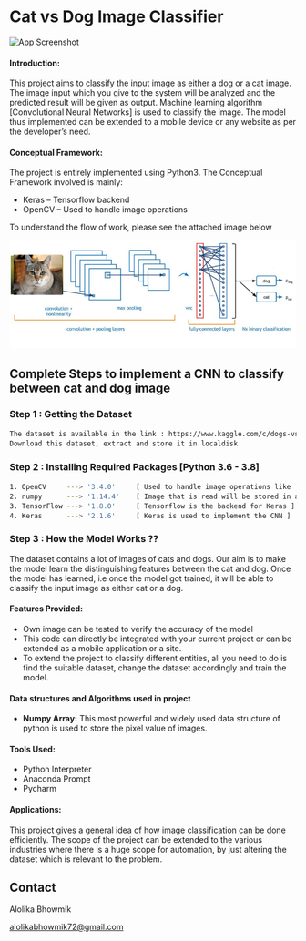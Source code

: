 
# Cat vs Dog Image Classifier
![App Screenshot](https://github.com/sonu275981/Cat-vs-Dog-Image-Classifier/blob/3f4692cff0d4311b250d206b15c5bd8023901c7b/demo/dog.gif?raw=true)
#### Introduction:

This project aims to classify the input image as either a dog or a cat image. The image input which you give to the system will be analyzed and the predicted result will be given as output. Machine learning algorithm [Convolutional Neural Networks] is used to classify the image. 
The model thus implemented can be extended to a mobile device or any website as per the developer’s need.

#### Conceptual Framework: 

The project is entirely implemented using Python3. The Conceptual Framework involved is mainly: 

- Keras – Tensorflow backend
- OpenCV – Used to handle image operations

To understand the flow of work, please see the attached image below

![App Screenshot](https://github.com/sonu275981/Cat-vs-Dog-Image-Classifier-app/blob/fa4f4530eddb1dfde27aacf68d66191f887baed0/demo/cat-vs-dog.jpg?raw=true)

## Complete Steps to implement a CNN to classify between cat and dog image

### Step 1 : Getting the Dataset

```bash
The dataset is available in the link : https://www.kaggle.com/c/dogs-vs-cats/data
Download this dataset, extract and store it in localdisk
```
### Step 2 : Installing Required Packages [Python 3.6 - 3.8]

```bash
1. OpenCV     ---> '3.4.0'     [ Used to handle image operations like : reading the image , resizing , reshaping]
2. numpy      ---> '1.14.4'    [ Image that is read will be stored in an numpy array ]
3. TensorFlow ---> '1.8.0'     [ Tensorflow is the backend for Keras ]
4. Keras      ---> '2.1.6'     [ Keras is used to implement the CNN ]
```

### Step 3 : How the Model Works ??

The dataset contains a lot of images of cats and dogs. Our aim is to make the model learn the distinguishing features between the cat and dog. Once the model has learned, i.e once the model got trained, it will be able to classify the input image as either cat or a dog. 

#### Features Provided:  

- Own image can be tested to verify the accuracy of the model 
- This code can directly be integrated with your current project or can be extended as a mobile application or a site.
- To extend the project to classify different entities, all you need to do is find the suitable dataset, change the dataset accordingly and train the model.

#### Data structures and Algorithms used in project  

- **Numpy Array:** This most powerful and widely used data structure of python is used to store the pixel value of images.

#### Tools Used:  

- Python Interpreter 
- Anaconda Prompt 
- Pycharm

#### Applications: 
This project gives a general idea of how image classification can be done efficiently. The scope of the project can be extended to the various industries where there is a huge scope for automation, by just altering the dataset which is relevant to the problem. 

## Contact
Alolika Bhowmik

alolikabhowmik72@gmail.com
